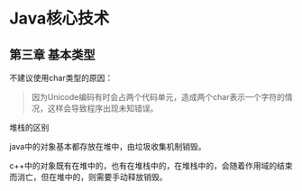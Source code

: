 # Java核心技术

## 第三章 基本类型

不建议使用char类型的原因：

> 因为Unicode编码有时会占两个代码单元，造成两个char表示一个字符的情况，这样会导致程序出现未知错误。

堆栈的区别



java中的对象基本都存放在堆中，由垃圾收集机制销毁。

c++中的对象既有在堆中的，也有在堆栈中的，在堆栈中的，会随着作用域的结束而消亡，但在堆中的，则需要手动释放销毁。